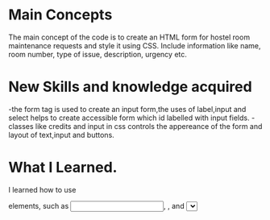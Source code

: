 # Main Concepts
The main concept of the code is to create an HTML form for hostel room maintenance requests and style it using CSS. Include information like name, room number, type of issue, description, urgency etc.

# New Skills and knowledge acquired
-the form tag is used to create an input form,the uses of label,input and select helps to create accessible form which id labelled with input fields.
-classes like credits and input in css controls the appereance of the form and layout of text,input and buttons.

# What I Learned.
I learned how to use <form> elements, such as <input>, <label>, and <select>, to gather various types of user inputs,use form fields with different input types and options to create a focused, accessible form, and the  classes like .credits, .input, and .submit demonstrate how to style different types of elements and create a unified design. Even learned to pseudo-class on buttons (like .submit:hover) which adds a simple interactive effect to make the interface more user-friendly.Moreover, I learned to create a dropdown with options


# Challenges I Have Faced
- To label and input association coorresponding eachother, to make a dropdown dor the room number and in urgency, and then making hover hover and it's effect.
